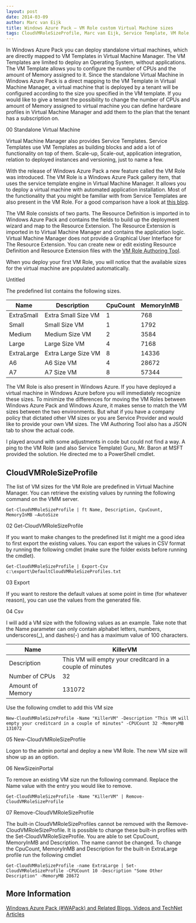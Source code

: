 ```yaml
---
layout: post
date: 2014-03-09
author: Marc van Eijk
title: Windows Azure Pack – VM Role custom Virtual Machine sizes
tags: CloudVMRoleSizeProfile, Marc van Eijk, Service Template, VM Role, VM template, Windows Azure Pack
---
```

In Windows Azure Pack you can deploy standalone virtual machines, which are directly mapped to VM Templates in Virtual Machine Manager. The VM Templates are limited to deploy an Operating System, without applications. The VM Template allows you to configure the number of CPUs and the amount of Memory assigned to it. Since the standalone Virtual Machine in Windows Azure Pack is a direct mapping to the VM Template in Virtual Machine Manager, a virtual machine that is deployed by a tenant will be configured according to the size you specified in the VM template. If you would like to give a tenant the possibility to change the number of CPUs and amount of Memory assigned to virtual machine you can define hardware profiles in Virtual Machine Manager and add them to the plan that the tenant has a subscription on.

00 Standalone Virtual Machine

Virtual Machine Manager also provides Service Templates. Service Templates use VM Templates as building blocks and add a lot of functionality on top of them. Scale-up, Scale-out, application integration, relation to deployed instances and versioning, just to name a few.

With the release of Windows Azure Pack a new feature called the VM Role was introduced. The VM Role is a Windows Azure Pack gallery item, that uses the service template engine in Virtual Machine Manager. It allows you to deploy a virtual machine with automated application installation. Most of the functionality that you might be familiar with from Service Templates are also present in the VM Role. For a good comparison have a look at [this blog](http://blogs.technet.com/b/privatecloud/archive/2013/12/11/how-we-developed-vmrole-gallery-items-from-service-templates.aspx).

The VM Role consists of two parts. The Resource Definition is imported in to Windows Azure Pack and contains the fields to build up the deployment wizard and map to the Resource Extension. The Resource Extension is imported in to Virtual Machine Manager and contains the application logic. Virtual Machine Manager does not provide a Graphical User Interface for The Resource Extension. You can create new or edit existing Resource Definition and Resource Extension files with the [VM Role Authoring Tool](https://vmroleauthor.codeplex.com/).

When you deploy your first VM Role, you will notice that the available sizes for the virtual machine are populated automatically.

Untitled

The predefined list contains the following sizes.

Name | Description  | CpuCount | MemoryInMB 
--- | --- | --- | ---
ExtraSmall | Extra Small Size VM | 1 | 768 
Small | Small Size VM | 1 | 1792 
Medium | Medium Size VM | 2 | 3584 
Large | Large Size VM | 4 | 7168 
ExtraLarge | Extra Large Size VM | 8 | 14336 
A6 | A6 Size VM | 4 | 28672 
A7 | A7 Size VM | 8 | 57344 

The VM Role is also present in Windows Azure. If you have deployed a virtual machine in Windows Azure before you will immediately recognize these sizes. To minimize the differences for moving the VM Roles between Windows Azure Pack and Windows Azure, it makes sense to match the VM sizes between the two environments. But what if you have a company policy that dictated other VM sizes or you are Service Provider and would like to provide your own VM sizes. The VM Authoring Tool also has a JSON tab to show the actual code.

I played around with some adjustments in code but could not find a way. A ping to the VM Role (and also Service Template) Guru, Mr. Baron at MSFT provided the solution. He directed me to a PowerShell cmdlet.

## CloudVMRoleSizeProfile

The list of VM sizes for the VM Role are predefined in Virtual Machine Manager. You can retrieve the existing values by running the following command on the VMM server.

```
Get-CloudVMRoleSizeProfile | ft Name, Description, CpuCount, MemoryInMB –AutoSize
```

02 Get-CloudVMRoleSizeProfile

If you want to make changes to the predefined list it might me a good idea to first export the existing values. You can export the values in CSV format by running the following cmdlet (make sure the folder exists before running the cmdlet).

```
Get-CloudVMRoleSizeProfile | Export-Csv c:\export\DefaultCloudVMRoleSizeProfiles.txt
```

03 Export

If you want to restore the default values at some point in time (for whatever reason), you can use the values from the generated file.

04 Csv

I will add a VM size with the following values as an example. Take note that the Name parameter can only contain alphabet letters, numbers, underscores(_), and dashes(-) and has a maximum value of 100 characters.

Name | KillerVM 
--- | ---
Description | This VM will empty your creditcard in a couple of minutes 
Number of CPUs | 32 
Amount of Memory | 131072 

Use the following cmdlet to add this VM size

```
New-CloudVMRoleSizeProfile -Name "KillerVM" -Description "This VM will empty your creditcard in a couple of minutes" -CPUCount 32 -MemoryMB 131072
```

05 New-CloudVMRoleSizeProfile

Logon to the admin portal and deploy a new VM Role. The new VM size will show up as an option.

06 NewSizeinPortal

To remove an existing VM size run the following command. Replace the Name value with the entry you would like to remove.

```
Get-CloudVMRoleSizeProfile -Name "KillerVM" | Remove-CloudVMRoleSizeProfile
```

07 Remove-CloudVMRoleSizeProfile

The built-in CloudVMRoleSizeProfiles cannot be removed with the Remove-CloudVMRoleSizeProfile. It is possible to change these built-in profiles with the Set-CloudVMRoleSizeProfile. You are able to set CpuCount, MemoryInMB and Description. The name cannot be changed. To change the CpuCount, MemoryInMB and Description for the built-in ExtraLarge profile run the following cmdlet

```
Get-CloudVMRoleSizeProfile -name ExtraLarge | Set-CloudVMRoleSizeProfile -CPUCount 10 -Description "Some Other Description" -MemoryMB 28672
```

## More Information

[Windows Azure Pack (#WAPack) and Related Blogs, Videos and TechNet Articles](http://social.technet.microsoft.com/wiki/contents/articles/20689.windows-azure-pack-wapack-and-related-blogs-videos-and-technet-articles.aspx)
